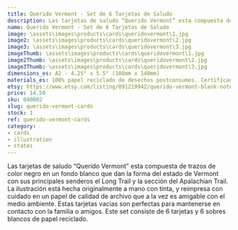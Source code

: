 ```yaml
---
title: Querido Vermont - Set de 6 Tarjetas de Saludo
description: Las tarjetas de saludo “Querido Vermont” esta compuesta de trazos de color negro en un fondo blanco que dan la forma del estado de Vermont con sus principales senderos el Long Trail y la sección del Apalachian Trail. La ilustración está hecha originalmente a mano con tinta, y reimpresa con cuidado en un papel de calidad de archivo que a la vez es amigable con el medio ambiente.
name: Querido Vermont - Set de 6 Tarjetas de Saludo
image: \assets\images\products\cards\queridovermont\1.jpg
image2: \assets\images\products\cards\queridovermont\2.jpg
image3: \assets\images\products\cards\queridovermont\3.jpg
imageThumb: \assets\images\products\cards\queridovermont\1.jpg
image2Thumb: \assets\images\products\cards\queridovermont\2.jpg
image3Thumb: \assets\images\products\cards\queridovermont\3.jpg
dimensions_es: A2 - 4.25" x 5.5" (108mm x 140mm)
materials_es: 100% papel reciclado de desechos postconsumos. Certificado FSC.
etsy: https://www.etsy.com/listing/891219942/querido-vermont-blank-note-card-set-5-a2
price: 14.50
sku: 040002
slug: querido-vermont-cards
stock: 1
ref: querido-vermont-cards
category:
- cards
- illustration
- states
---
```

Las tarjetas de saludo “Querido Vermont” esta compuesta de trazos de color negro en un fondo blanco que dan la forma del estado de Vermont con sus principales senderos el Long Trail y la sección del Apalachian Trail. La ilustración está hecha originalmente a mano con tinta, y reimpresa con cuidado en un papel de calidad de archivo que a la vez es amigable con el medio ambiente. Estas tarjetas vacías son perfectas para mantenerse en contacto con la familia o amigos. Este set consiste de 6 tarjetas y 6 sobres blancos de papel reciclado.

